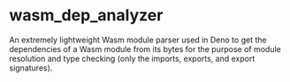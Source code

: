 # wasm_dep_analyzer

An extremely lightweight Wasm module parser used in Deno to get the dependencies of a Wasm module from its bytes for the purpose of module resolution and type checking (only the imports, exports, and export signatures).
